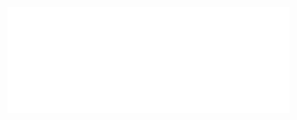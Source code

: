 <p align="center">
  <a href="https://pcoi.dev" target="_blank">
    <img src="https://github.com/Pcoi94/Pcoi94/blob/main/watermark.png?raw=true" alt="Watermark"/>
  </a>
</p>
